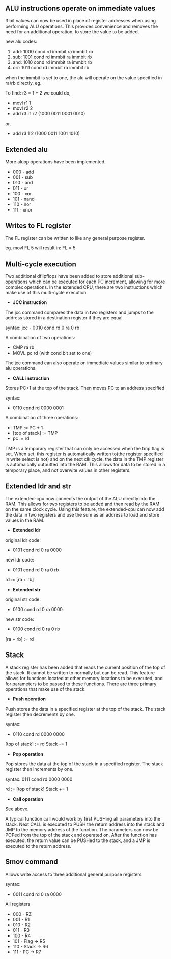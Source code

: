 ## ALU instructions operate on immediate values

3 bit values can now be used in place of register addresses when using performing ALU operations. This provides convenience and removes the need for an additional operation, to store the value to be added.

new alu codes:
1. add: 1000 cond rd immbit ra immbit rb
2. sub: 1001 cond rd immbit ra immbit rb
3. and: 1010 cond rd immbit ra immbit rb
4. orr: 1011 cond rd immbit ra immbit rb

when the immbit is set to one, the alu will operate on the value specified in ra/rb directly.
eg. 

To find: r3 = 1 + 2
we could do,
- movl r1 1
- movl r2 2
- add r3 r1 r2 (1000 0011 0001 0010)

or,
- add r3 1 2 (1000 0011 1001 1010)


## Extended alu

More aluop operations have been implemented.

- 000 - add
- 001 - sub
- 010 - and
- 011 - or
- 100 - xor
- 101 - nand
- 110 - nor
- 111 - xnor

## Writes to FL register

The FL register can be written to like any general purpose register.

eg.
movl FL 5 will result in:
FL = 5

## Multi-cycle execution

Two additional dflipflops have been added to store additional sub-operations which can be executed for each PC increment, allowing for more complex operations. In the extended CPU, there are two instructions which make use of this multi-cycle execution.

 - **JCC instruction**

The jcc command compares the data in two registers and jumps to the address stored in a destination register if they are equal. 

syntax:
jcc - 0010 cond rd 0 ra 0 rb

A combination of two operations:
- CMP ra rb
- MOVL pc rd (with cond bit set to one)

The jcc command can also operate on immediate values similar to ordinary alu operations.

- **CALL instruction**

Stores PC+1 at the top of the stack. Then moves PC to an address specified

syntax:
- 0110 cond rd 0000 0001

A combination of three operations:
- TMP := PC + 1
- [top of stack] := TMP
- pc := rd

TMP is a temporary register that can only be accessed when the tmp flag is set. When set, this register is automatically written to(the register specified in write select is not) and on the next clk cycle, the data in the TMP register is automaically outputted into the RAM. This allows for data to be stored in a temporary place, and not overwite values in other registers.

## Extended ldr and str

The extended-cpu now connects the output of the ALU directly into the RAM. This allows for two registers to be added and then read by the RAM on the same clock cycle. Using this feature, the extended-cpu can now add the data in two registers and use the sum as an address to load and store values in the RAM.

- **Extended ldr**

original ldr code:
- 0101 cond rd 0 ra 0000

new ldr code:
- 0101 cond rd 0 ra 0 rb

rd := [ra + rb]

- **Extended str**

original str code:
- 0100 cond rd 0 ra 0000

new str code:
- 0100 cond rd 0 ra 0 rb

[ra + rb] := rd

## Stack

A stack register has been added that reads the current position of the top of the stack. It cannot
be written to normally but can be read. This feature allows for functions located at other memory locations to be executed, and for parameters to be passed to these functions. There are three primary operations that make use of the stack:

- **Push operation**

Push stores the data in a specified register at the top of the stack. The stack register then decrements by one. 

syntax:
- 0110 cond rd 0000 0000

[top of stack] := rd
Stack -= 1

- **Pop operation**

Pop stores the data at the top of the stack in a specified register. The stack register then increments by one.

syntax:
0111 cond rd 0000 0000

rd := [top of stack]
Stack += 1

- **Call operation**

See above.

A typical function call would work by first PUSHing all parameters into the stack. Next CALL is executed to PUSH the return address into the stack and JMP to the memory address of the function. The parameters can now be POPed from the top of the stack and operated on. After the function has executed, the return value can be PUSHed to the stack, and a JMP is executed to the return address.

## Smov command

Allows write access to three additional general purpose registers. 

syntax:
- 0011 cond rd 0 ra 0000

All registers
- 000 - RZ
- 001 - R1
- 010 - R2
- 011 - R3
- 100 - R4 
- 101 - Flag -> R5
- 110 - Stack -> R6
- 111 - PC -> R7
